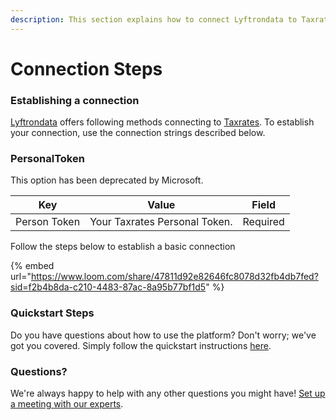 ```yaml
---
description: This section explains how to connect Lyftrondata to Taxrates.
---
```


# Connection Steps

### Establishing a connection

[Lyftrondata](https://www.lyftrondata.com) offers following methods connecting to [Taxrates](https://www.lyftrondata.com/integration/commerce-analytics/tax-rates/). To establish your connection, use the connection strings described below.

### PersonalToken

This option has been deprecated by Microsoft.

| Key          | Value                         | Field    |
| ------------ | ----------------------------- | -------- |
| Person Token | Your Taxrates Personal Token. | Required |

Follow the steps below to establish a basic connection

{% embed url="https://www.loom.com/share/47811d92e82646fc8078d32fb4db7fed?sid=f2b4b8da-c210-4483-87ac-8a95b77bf1d5" %}

### Quickstart Steps

Do you have questions about how to use the platform? Don't worry; we've got you covered. Simply follow the quickstart instructions [here](./).

### Questions? <a href="#questions" id="questions"></a>

We're always happy to help with any other questions you might have! [Set up a meeting with our experts](https://www.lyftrondata.com/book-a-meeting/).
